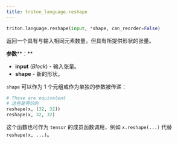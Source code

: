 ```yaml
---
title: triton_language.reshape
---
```



```python
triton.language.reshape(input, *shape, can_reorder=False)
```


返回一个具有与输入相同元素数量，但具有所提供形状的张量。


**参数****：**

* **input** (*Block*) - 输入张量。
* **shape** - 新的形状。

`shape` 可以作为 1 个元组或作为单独的参数被传递：

```python
# These are equivalent
# 这些是等价的
reshape(x, (32, 32))
reshape(x, 32, 32)
```


这个函数也可作为 `tensor` 的成员函数调用，例如 `x.reshape(...)` 代替 `reshape(x, ...)`。


